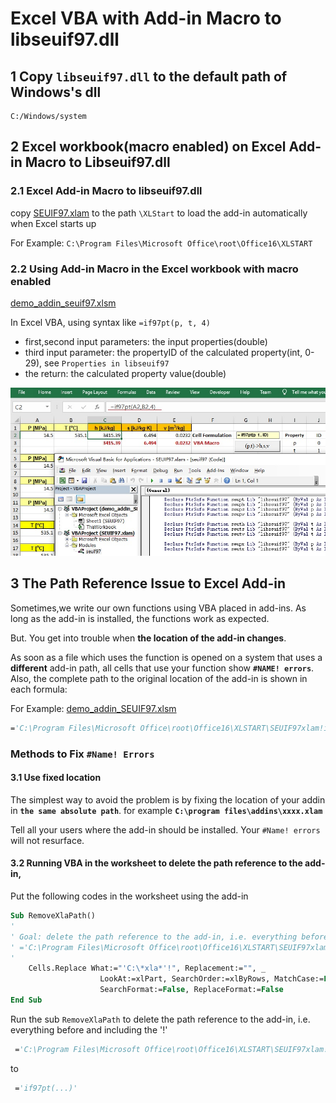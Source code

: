 # Excel VBA with Add-in Macro to libseuif97.dll   

## 1 Copy `libseuif97.dll` to the default path of Windows's dll

    C:/Windows/system

## 2 Excel workbook(macro enabled) on Excel Add-in Macro to Libseuif97.dll

### 2.1 Excel Add-in Macro to libseuif97.dll

copy [SEUIF97.xlam](./SEUIF97.xlam) to the path `\XLStart` to load the add-in automatically when Excel starts up
   
   For Example: `C:\Program Files\Microsoft Office\root\Office16\XLSTART`

### 2.2 Using Add-in Macro in the  Excel workbook with macro enabled 

[demo_addin_seuif97.xlsm](./demo_addin_seuif97.xlsm)

In Excel VBA, using syntax like `=if97pt(p, t, 4)`

* first,second input parameters: the input properties(double)
* third input parameter: the propertyID of the calculated property(int, 0-29), see `Properties in libseuif97`
* the return: the calculated property value(double)

![demo_addin](./img/demo_addin.jpg)

## 3 The Path Reference Issue to Excel Add-in 

Sometimes,we write our own functions using VBA placed in add-ins. As long as the add-in is installed, the functions work as expected. 

But. You get into trouble when **the location of the add-in changes**.

As soon as a file which uses the function is opened on a system that uses a **different** add-in path, all cells that use your function show **`#NAME! errors`**. Also, the complete path to the original location of the add-in is shown in each formula:

For Example: [demo_addin_SEUIF97.xlsm](./demo_addin_SEUIF97.xlsm)

```vb
='C:\Program Files\Microsoft Office\root\Office16\XLSTART\SEUIF97xlam!if97pt(A1,A2,4)
```

### Methods to Fix `#Name! Errors`

#### 3.1 Use fixed location

The simplest way to avoid the problem is by fixing the location of your addin in **`the same absolute path`**.  for example **`C:\program files\addins\xxxx.xlam`**

Tell all your users where the add-in should be installed. Your `#Name! errors` will not resurface.

#### 3.2 Running VBA in the worksheet to delete the path reference to the add-in,

Put the following codes in the worksheet using the add-in

```vb
Sub RemoveXlaPath()
'
' Goal: delete the path reference to the add-in, i.e. everything before and including the '!'
' ='C:\Program Files\Microsoft Office\root\Office16\XLSTART\SEUIF97xlam!if97pt(...)'
'
    Cells.Replace What:="'C:\*xla*'!", Replacement:="", _
                    LookAt:=xlPart, SearchOrder:=xlByRows, MatchCase:=False, _
                    SearchFormat:=False, ReplaceFormat:=False
End Sub
```

Run the sub `RemoveXlaPath` to delete the path reference to the add-in, i.e. everything before and including the '!'

```vb
 ='C:\Program Files\Microsoft Office\root\Office16\XLSTART\SEUIF97xlam!if97pt(...)'
```
to 

```vb
 ='if97pt(...)'
```
